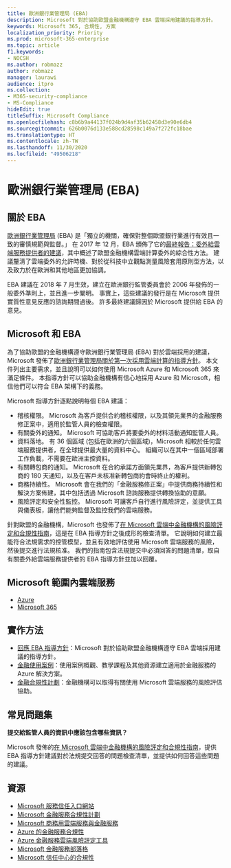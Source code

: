 ```yaml
---
title: 歐洲銀行業管理局 (EBA)
description: Microsoft 對於協助歐盟金融機構遵守 EBA 雲端採用建議的指導方針。
keywords: Microsoft 365, 合規性, 方案
localization_priority: Priority
ms.prod: microsoft-365-enterprise
ms.topic: article
f1.keywords:
- NOCSH
ms.author: robmazz
author: robmazz
manager: laurawi
audience: itpro
ms.collection:
- M365-security-compliance
- MS-Compliance
hideEdit: true
titleSuffix: Microsoft Compliance
ms.openlocfilehash: c8b6b9a44137f024b9d4af35b62458d3e90e6db4
ms.sourcegitcommit: 626b0076d133e588cd28598c149a7f272fc18bae
ms.translationtype: HT
ms.contentlocale: zh-TW
ms.lasthandoff: 11/30/2020
ms.locfileid: "49506218"
---
```

# <a name="european-banking-authority-eba"></a>歐洲銀行業管理局 (EBA)

## <a name="about-the-eba"></a>關於 EBA

[歐洲銀行業管理局](https://eba.europa.eu/) (EBA) 是「獨立的機關，確保對整個歐盟銀行業進行有效且一致的審慎規範與監督。」 在 2017 年 12 月，EBA 頒佈了它的[最終報告：委外給雲端服務提供者的建議](https://eba.europa.eu/documents/10180/2170121/Final+draft+Recommendations+on+Cloud+Outsourcing+%28EBA-Rec-2017-03%29.pdf/5fa5cdde-3219-4e95-946d-0c0d05494362)，其中概述了歐盟金融機構雲端計算委外的綜合性方法。 建議釐清了雲端委外的允許時機、對於從科技中立觀點測量風險套用原則型方法，以及致力於在歐洲和其他地區更加協調。

EBA 建議在 2018 年 7 月生效，建立在歐洲銀行監管委員會於 2006 年發佈的一般委外準則上，並且進一步闡明。 事實上，這些建議的發行是在 Microsoft 提供實質性意見反應的諮詢期間過後。 許多最終建議歸因於 Microsoft 提供給 EBA 的意見。

## <a name="microsoft-and-the-eba"></a>Microsoft 和 EBA

為了協助歐盟的金融機構遵守歐洲銀行業管理局 (EBA) 對於雲端採用的建議，Microsoft 發佈了[歐洲銀行業管理局關於第一次採用雲端計算的指導方針](https://aka.ms/FinServ-Guide-EuBankAuth)。 本文件列出主要需求，並且說明可以如何使用 Microsoft Azure 和 Microsoft 365 來滿足條件。 本指導方針可以協助金融機構有信心地採用 Azure 和 Microsoft，相信他們可以符合 EBA 架構下的義務。

Microsoft 指導方針逐點說明每個 EBA 建議：

- 稽核權限。 Microsoft 為客戶提供合約稽核權限，以及其領先業界的金融服務修正案中，適用於監管人員的檢查權限。
- 有關委外的通知。 Microsoft 可協助客戶將要委外的材料活動通知監管人員。
- 資料落地。 有 36 個區域 (包括在歐洲的六個區域)，Microsoft 相較於任何雲端服務提供者，在全球提供最大量的資料中心。 組織可以在其中一個區域部署工作負載，不需要在歐洲主控資料。
- 有關轉包商的通知。 Microsoft 在合約承諾方面領先業界，為客戶提供新轉包商的 180 天通知，以及在客戶未核准新轉包商約會時終止的權利。
- 商務持續性。 Microsoft 會在我們的「金融服務修正案」中提供商務持續性和解決方案佈建，其中包括透過 Microsoft 諮詢服務提供轉換協助的意願。
- 風險評定和安全性監控。 Microsoft 可讓客戶自行進行風險評定，並提供工具與儀表板，讓他們能夠監督及監控我們的雲端服務。

針對歐盟的金融機構，Microsoft 也發佈了[在 Microsoft 雲端中金融機構的風險評定和合規性指南](https://aka.ms/RiskGovernanceGuide)，這是在 EBA 指導方針之後成形的檢查清單。 它說明如何建立最能符合法規需求的控管模型，並且有效地評估使用 Microsoft 雲端服務的風險，然後提交進行法規核准。 我們的指南包含法規提交中必須回答的問題清單，取自有關委外給雲端服務提供者的 EBA 指導方針並加以回覆。

## <a name="microsoft-in-scope-cloud-services"></a>Microsoft 範圍內雲端服務

- [Azure](https://aka.ms/AzureCompliance)
- [Microsoft 365](https://aka.ms/o365-compliance-framework)

## <a name="how-to-implement"></a>實作方法

- [回應 EBA 指導方針](https://aka.ms/FinServ-Guide-EuBankAuth)：Microsoft 對於協助歐盟金融機構遵守 EBA 雲端採用建議的指導方針。
- [金融使用案例](https://docs.microsoft.com/azure/industry/financial/)：使用案例概觀、教學課程及其他資源建立適用於金融服務的 Azure 解決方案。
- [金融合規性計劃](https://aka.ms/FSCP-Print)：金融機構可以取得有關使用 Microsoft 雲端服務的風險評估協助。

## <a name="frequently-asked-questions"></a>常見問題集

**提交給監管人員的資訊中應該包含哪些資訊？**

Microsoft 發佈的[在 Microsoft 雲端中金融機構的風險評定和合規性指南](https://aka.ms/RiskGovernanceGuide)，提供 EBA 指導方針建議對於法規提交回答的問題檢查清單，並提供如何回答這些問題的建議。

## <a name="resources"></a>資源

- [Microsoft 服務信任入口網站](https://aka.ms/STP)
- [Microsoft 金融服務合規性計劃](https://aka.ms/FSCP-Print)
- [Microsoft 商務用雲端服務與金融服務](https://www.microsoft.com/trustcenter/cloudservices/financialservices)
- [Azure 的金融服務合規性](https://azure.microsoft.com/resources/videos/azurecon-2015-financial-services-compliance-in-azure/)
- [Azure 金融服務雲端風險評定工具](https://aka.ms/FFIEC-CSDT)
- [Microsoft 金融服務部落格](https://techcommunity.microsoft.com/t5/Financial-Services-Blog/bg-p/FinancialServicesBlog)
- [Microsoft 信任中心的合規性](https://www.microsoft.com/trust-center/compliance/compliance-overview)
